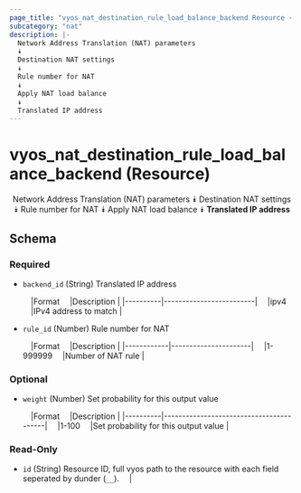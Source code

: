 ```yaml
---
page_title: "vyos_nat_destination_rule_load_balance_backend Resource - terraform-provider-vyos"
subcategory: "nat"
description: |-
  Network Address Translation (NAT) parameters
  ⯯
  Destination NAT settings
  ⯯
  Rule number for NAT
  ⯯
  Apply NAT load balance
  ⯯
  Translated IP address
---
```


# vyos_nat_destination_rule_load_balance_backend (Resource)
<center>

Network Address Translation (NAT) parameters
⯯
Destination NAT settings
⯯
Rule number for NAT
⯯
Apply NAT load balance
⯯
**Translated IP address**


</center>

## Schema

### Required

- `backend_id` (String) Translated IP address

    &emsp;|Format  &emsp;|Description            |
    |----------|-------------------------|
    &emsp;|ipv4    &emsp;|IPv4 address to match  |
- `rule_id` (Number) Rule number for NAT

    &emsp;|Format    &emsp;|Description         |
    |------------|----------------------|
    &emsp;|1-999999  &emsp;|Number of NAT rule  |

### Optional

- `weight` (Number) Set probability for this output value

    &emsp;|Format  &emsp;|Description                            |
    |----------|-----------------------------------------|
    &emsp;|1-100   &emsp;|Set probability for this output value  |

### Read-Only

- `id` (String) Resource ID, full vyos path to the resource with each field seperated by dunder (`__`).  &emsp;|
